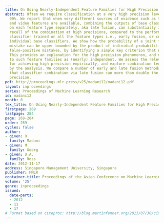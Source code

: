 ```yaml
---
title: On Using Nearly-Independent Feature Families for High Precision and Confidence
abstract: Often we require classification at a very high precision level, such as
  99%. We report that when very different sources of evidence such as text, audio,
  and video features are available, combining the outputs of base classifiers trained
  on each feature type separately, aka late fusion, can substantially increase the
  recall of the combination at high precisions, compared to the performance of a single
  classifier trained on all the feature types i.e., early fusion, or compared to the
  individual base classifiers. We show how the probability of a joint false-positive
  mistake can be upper bounded by the product of individual probabilities of conditional
  false-positive mistakes, by identifying a simple key criterion that needs to hold.
  This provides an explanation for the high precision phenomenon, and motivates referring
  to such feature families as (nearly) independent. We assess the relevant factors
  for achieving high precision empirically, and explore combination techniques informed
  by the analysis. We compare a number of early and late fusion methods, and observe
  that classifier combination via late fusion can more than double the recall at high
  precision.
pdf: http://proceedings.mlr.press/v25/madani12/madani12.pdf
layout: inproceedings
series: Proceedings of Machine Learning Research
id: madani12
month: 0
tex_title: On Using Nearly-Independent Feature Families for High Precision and Confidence
firstpage: 269
lastpage: 284
page: 269-284
order: 269
cycles: false
author:
- given: O.
  family: Madani
- given: M.
  family: Georg
- given: D.A.
  family: Ross
date: 2012-11-17
address: Singapore Management University, Singapore
publisher: PMLR
container-title: Proceedings of the Asian Conference on Machine Learning
volume: '25'
genre: inproceedings
issued:
  date-parts:
  - 2012
  - 11
  - 17
# Format based on citeproc: http://blog.martinfenner.org/2013/07/30/citeproc-yaml-for-bibliographies/
---
```


